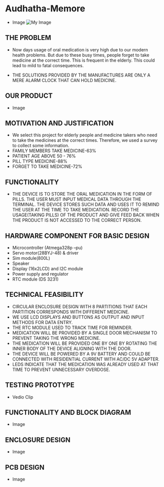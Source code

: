 # Audhatha-Memore
* Image
![My Image](Images/full1.jpg)

## THE PROBLEM

* Now days usage of oral medication is very high due to our modern health problems. But due to these busy times, people forget to take medicine at the correct time. This is frequent in the elderly. This could lead to mild to fatal consequences.

* THE SOLUTIONS PROVIDED BY THE MANUFACTURES ARE ONLY A MERE ALARM CLOCK THAT CAN HOLD MEDICINE.

## OUR PRODUCT
* Image

## MOTIVATION AND JUSTIFICATION

* We select this project for elderly people and medicine takers who need to take the medicines at the correct times. Therefore, we used a survey to collect some information.
* FAMILY MEMBERS TAKE MEDICINE-63%
* PATIENT AGE ABOVE 50 - 76%
* PILL TYPE MEDICINE-88%
* FORGET TO TAKE MEDICINE-72%

## FUNCTIONALITY
* THE DEVICE IS TO STORE THE ORAL MEDICATION IN THE FORM OF PILLS. THE USER MUST INPUT MEDICAL DATA THROUGH THE TERMINAL. THE DEVICE STORES SUCH DATA AND USES IT TO REMIND THE USER AT THE TIME TO TAKE MEDICATION. RECORD THE USAGE(TAKING PILLS) OF THE PRODUCT AND GIVE FEED BACK WHEN THE PRODUCT IS NOT ACCESSED  TO THE CORRECT PERSON.


## HARDWARE COMPONENT FOR BASIC DESIGN
* Microcontroller (Atmega328p –pu)
* Servo motor(28BYJ-48) & driver
* Sim module(800L)
* Speaker
* Display (16x2LCD) and I2C module
* Power supply and regulator
* RTC module (DS 3231)

## TECHNICAL FEASIBILITY

* CIRCULAR ENCLOSURE DESIGN WITH 8 PARTITIONS THAT EACH     PARTITION CORRESPONDS WITH DIFFERENT MEDICINE.
* WE USE LCD DISPLAYS AND BUTTONS AS OUTPUT AND INPUT METHODS FOR DATA ENTRY.
* THE RTC MODULE USED TO TRACK TIME FOR REMINDER.
* MEDICATION WILL BE PROVIDED BY A SINGLE DOOR MECHANISM TO PREVENT TAKING THE WRONG MEDICINE.
* THE MEDICATION WILL BE PROVIDED ONE BY ONE BY ROTATING THE INNER BODY OF THE DEVICE ALIGNING WITH THE DOOR.
* THE DEVICE WILL BE POWERED BY A 9V BATTERY AND COULD BE CONNECTED WITH RESIDENTIAL CURRENT WITH AC/DC 5V ADAPTER.
* LEDS INDICATE THAT THE MEDICATION WAS ALREADY USED AT THAT TIME TO PREVENT UNNECESSARY OVERDOSE.

## TESTING PROTOTYPE
* Vedio Clip 

## FUNCTIONALITY AND BLOCK DIAGRAM
* Image


## ENCLOSURE DESIGN
* Image

## PCB DESIGN
* Image

